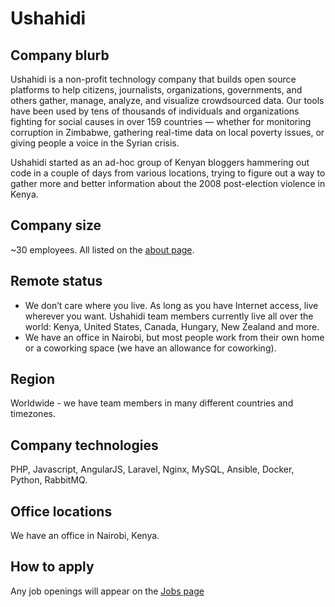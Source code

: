 # Ushahidi

## Company blurb

Ushahidi is a non-profit technology company that builds open source platforms to help citizens,
journalists, organizations, governments, and others gather, manage, analyze, and visualize
crowdsourced data. Our tools have been used by tens of thousands of individuals and
organizations fighting for social causes in over 159 countries — whether for monitoring
corruption in Zimbabwe, gathering real-time data on local poverty issues, or giving
people a voice in the Syrian crisis.

Ushahidi started as an ad-hoc group of Kenyan bloggers hammering out code in a couple
of days from various locations, trying to figure out a way to gather more and better
information about the 2008 post-election violence in Kenya.

## Company size

~30 employees. All listed on the [about page](https://www.ushahidi.com/about).

## Remote status

- We don’t care where you live. As long as you have Internet access, live wherever you want. Ushahidi team members currently live all over the world:  Kenya, United States, Canada, Hungary, New Zealand and more.
- We have an office in Nairobi, but most people work from their own home or a coworking space (we have an allowance for coworking).

## Region

Worldwide - we have team members in many different countries and timezones.

## Company technologies

PHP, Javascript, AngularJS, Laravel, Nginx, MySQL, Ansible, Docker, Python, RabbitMQ.

## Office locations

We have an office in Nairobi, Kenya.

## How to apply

Any job openings will appear on the [Jobs page](ushahidi.com/jobs)
